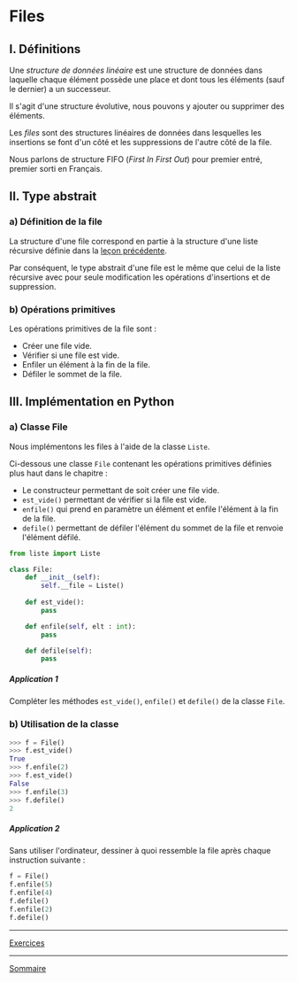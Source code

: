 # Files

## I. Définitions

Une *structure de données linéaire* est une structure de données dans laquelle chaque élément possède une place et dont tous les éléments (sauf le dernier) a un successeur.

Il s'agit d'une structure évolutive, nous pouvons y ajouter ou supprimer des éléments.

Les *files* sont des structures linéaires de données dans lesquelles les insertions se font d'un côté et les suppressions de l'autre côté de la file.

Nous parlons de structure FIFO (*First In First Out*) pour premier entré, premier sorti en Français.

## II. Type abstrait

### a) Définition de la file

La structure d'une file correspond en partie à la structure d'une liste récursive définie dans la [leçon précédente](Listes_recursives.md).

Par conséquent, le type abstrait d'une file est le même que celui de la liste récursive avec pour seule modification les opérations d'insertions et de suppression.

### b) Opérations primitives

Les opérations primitives de la file sont :

- Créer une file vide.
- Vérifier si une file est vide.
- Enfiler un élément à la fin de la file.
- Défiler le sommet de la file.

## III. Implémentation en Python

### a) Classe File

Nous implémentons les files à l'aide de la classe `Liste`.

Ci-dessous une classe `File` contenant les opérations primitives définies plus haut dans le chapitre :

- Le constructeur permettant de soit créer une file vide.
- `est_vide()` permettant de vérifier si la file est vide.
- `enfile()` qui prend en paramètre un élément et enfile l'élément à la fin de la file.
- `defile()` permettant de défiler l'élément du sommet de la file et renvoie l'élément défilé.

```python
from liste import Liste

class File:
    def __init__(self):
        self.__file = Liste()
    
    def est_vide():
        pass

    def enfile(self, elt : int):
        pass

    def defile(self):
        pass
```

##### Application 1

Compléter les méthodes `est_vide()`, `enfile()` et `defile()` de la classe `File`.

### b) Utilisation de la classe 

```python
>>> f = File()
>>> f.est_vide()
True
>>> f.enfile(2)
>>> f.est_vide()
False
>>> f.enfile(3)
>>> f.defile()
2
```

##### Application 2

Sans utiliser l'ordinateur, dessiner à quoi ressemble la file après chaque instruction suivante :

```python
f = File()
f.enfile(5)
f.enfile(4)
f.defile()
f.enfile(2)
f.defile()
```

_________

[Exercices](./Exercices/Exercices_files.md)

_______________

[Sommaire](./../../README.md)